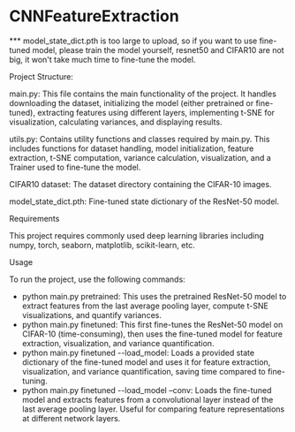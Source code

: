 # CNNFeatureExtraction

*** model_state_dict.pth is too large to upload, so if you want to use fine-tuned model, please train the model yourself, resnet50 and CIFAR10 are not big, it won't take much time to fine-tune the model.

Project Structure:

main.py: This file contains the main functionality of the project. It handles downloading the dataset, initializing the model (either pretrained or fine-tuned), extracting features using different layers, implementing t-SNE for visualization, calculating variances, and displaying results.

utils.py: Contains utility functions and classes required by main.py. This includes functions for dataset handling, model initialization, feature extraction, t-SNE computation, variance calculation, visualization, and a Trainer used to fine-tune the model.

CIFAR10 dataset: The dataset directory containing the CIFAR-10 images.

model_state_dict.pth: Fine-tuned state dictionary of the ResNet-50 model.

Requirements

This project requires commonly used deep learning libraries including numpy, torch, seaborn, matplotlib, scikit-learn, etc.

Usage

To run the project, use the following commands:

  * python main.py pretrained: This uses the pretrained ResNet-50 model to extract features from the last average pooling layer, compute t-SNE visualizations, and quantify variances.
  * python main.py finetuned: This first fine-tunes the ResNet-50 model on CIFAR-10 (time-consuming), then uses the fine-tuned model for feature extraction, visualization, and variance quantification.
  * python main.py finetuned --load_model: Loads a provided state dictionary of the fine-tuned model and uses it for feature extraction, visualization, and variance quantification, saving time compared to fine-tuning.
  * python main.py finetuned --load_model –conv: Loads the fine-tuned model and extracts features from a convolutional layer instead of the last average pooling layer. Useful for comparing feature representations at different network layers.
